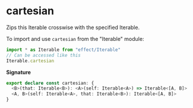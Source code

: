 # cartesian

Zips this Iterable crosswise with the specified Iterable.

To import and use `cartesian` from the "Iterable" module:

```ts
import * as Iterable from "effect/Iterable"
// Can be accessed like this
Iterable.cartesian
```

**Signature**

```ts
export declare const cartesian: {
  <B>(that: Iterable<B>): <A>(self: Iterable<A>) => Iterable<[A, B]>
  <A, B>(self: Iterable<A>, that: Iterable<B>): Iterable<[A, B]>
}
```

